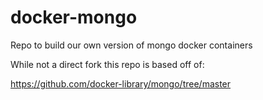 # docker-mongo
Repo to build our own version of mongo docker containers

While not a direct fork this repo is based off of: 

https://github.com/docker-library/mongo/tree/master





